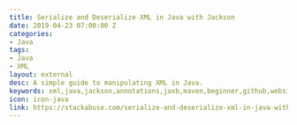 ```yaml
---
title: Serialize and Deserialize XML in Java with Jackson
date: 2019-04-23 07:00:00 Z
categories:
- Java
tags:
- Java
- XML
layout: external
desc: A simple guide to manipulating XML in Java.
keywords: xml,java,jackson,annotations,jaxb,maven,beginner,github,website,blog,easy
icon: icon-java
link: https://stackabuse.com/serialize-and-deserialize-xml-in-java-with-jackson/
---
```


